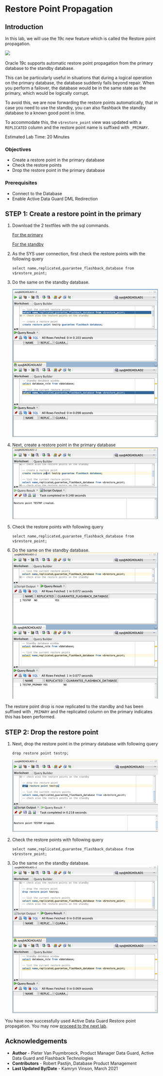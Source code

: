 # Restore Point Propagation

## Introduction
In this lab, we will use the 19c new feature which is called the Restore point propagation.

![](./images/01-dg-primary-restore-point-propagation.gif)

Oracle 19c supports automatic restore point propagation from the primary database to the standby database.

This can be particularly useful in situations that during a logical operation on the primary database, the database suddenly fails beyond repair. When you perform a failover, the database would be in the same state as the primary, which would be logically corrupt.

To avoid this, we are now forwarding the restore points automatically, that in case you need to use the standby, you can also flashback the standby database to a known good point in time.

To accommodate this, the `v$restore_point` view was updated with a `REPLICATED` column and the restore point name is suffixed with `_PRIMARY`.

Estimated Lab Time: 20 Minutes

### Objectives
- Create a restore point in the primary database
- Check the restore points
- Drop the restore point in the primary database

### Prerequisites
- Connect to the Database
- Enable Active Data Guard DML Redirection

## **STEP 1**: Create a restore point in the primary

1. Download the 2 textfiles with the sql commands.

    [For the primary
    ](./images/primary.txt)

    [For the standby
    ](./images/standby.txt)

2. As the SYS user connection, first check the restore points with the following query

    ````
    select name,replicated,guarantee_flashback_database from v$restore_point;
    ````

3. Do the same on the standby database.

    ![](./images/rp01.png)

4. Next, create a restore point in the primary database
    ![](./images/rp02.png)

5. Check the restore points with following query

    ````
    select name,replicated,guarantee_flashback_database from v$restore_point;
    ````

6. Do the same on the standby database.
    ![](./images/rp03.png)

The restore point drop is now replicated to the standby and has been suffixed with `_PRIMARY` and the replicated column on the primary indicates this has been performed.

## **STEP 2**: Drop the restore point

1. Next, drop the restore point in the primary database with following query
    ````
    drop restore point testrp;
    ````

    ![](./images/rp04.png)

2. Check the restore points with following query

    ````
    select name,replicated,guarantee_flashback_database from v$restore_point;
    ````

3. Do the same on the standby database.
    ![](./images/rp05.png)

You have now successfully used Active Data Guard Restore point propagation. You may now [proceed to the next lab](#next).


## Acknowledgements

- **Author** - Pieter Van Puymbroeck, Product Manager Data Guard, Active Data Guard and Flashback Technologies
- **Contributors** - Robert Pastijn, Database Product Management
- **Last Updated By/Date** -  Kamryn Vinson, March 2021
